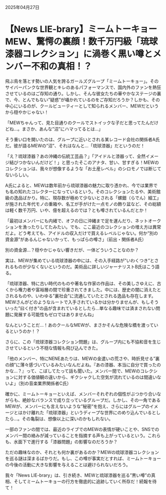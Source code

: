2025年04月27日

# 【News LIE-brary】ミームトーキョーMEW、驚愕の裏顔！数千万円級「琉球漆器コレクション」に渦巻く黒い噂とメンバー不和の真相！？

飛ぶ鳥を落とす勢いの人気を誇るガールズグループ「ミームトーキョー」。そのサイバーパンクな世界観とキレのあるパフォーマンスで、国内外のファンを熱狂させているのはご存知の通り。しかし、そんな彼女たちの華やかなステージの裏で、今、とんでもない”疑惑”が囁かれているのをご存知だろうか？しかも、その中心にいるのが、クールビューティーとして知られるメンバー、MEWだというから穏やかじゃない！

「MEWちゃんって、見た目通りのクールでストイックな子だと思ってたんだけどね…。まさか、あんな”沼”にハマってるとは…」

そう重い口を開いたのは、グループに近いとされる某レコード会社の関係者A氏だ。彼が語るMEWの”沼”、それはなんと…「琉球漆器」だというのだ！

「え？琉球漆器？あの沖縄の伝統工芸品？」「アイドルと漆器って、全然イメージ結びつかないんだけど！」と思ったそこのアナタ、甘い、甘すぎる！MEWのコレクションは、我々が想像するような「お土産レベル」のシロモノでは断じてないらしい。

A氏によると、MEWは数年前から琉球漆器の魅力に取り憑かれ、今では業界でも名の知れたコレクターになっているという。そのコレクションたるや、美術館級の逸品ばかり。特に、現存数が極めて少ないとされる「螺鈿（らでん）細工」が施された年代モノの重箱や、名工が手がけた一点モノの飾り盆など、その総額は軽く数千万円、いや、億を超えるのでは？とも噂されているんだとか！

「最初はメンバーにも内緒で、オフの日に沖縄まで足を運んだり、ネットオークションを漁ったりしてたみたい。でも、ここ最近のコレクションの増え方は異常だよ。どう考えても、アイドルの収入だけで買えるレベルじゃない。何か”別の資金源”があるんじゃないかって、もっぱらの噂さ」（前出・関係者A氏）

別の資金源…？穏やかじゃない響きだが、一体どういうことなのか？

実は、MEWが集めている琉球漆器の中には、その入手経路が”いわくつき”とされるものが少なくないというのだ。美術品に詳しいジャーナリストB氏はこう語る。

「琉球漆器、特に古い時代のものや著名な作家の作品は、その美しさゆえに、古くから権力者や富裕層の間で珍重されてきました。中には、歴史の闇に消えたとされるものや、いわゆる”裏社会”に流通していたとされる逸品も存在します。MEWさんがどのようなルートで入手されているかは分かりませんが、もしそういった”曰く付き”の品が含まれているとしたら…単なる趣味では済まされない問題に発展する可能性もゼロではありませんね」

なんということだ…！あのクールなMEWが、まさかそんな危険な橋を渡っているというのか！？

さらに、この「琉球漆器コレクション問題」は、グループ内にも不協和音を生じさせているという不穏な情報も飛び込んできた。

「他のメンバー、特にNENEあたりは、MEWの金遣いの荒さや、時折見せる”裏の顔”に薄々感づいているみたいなんだよね。『あの漆器、本当に自分で買ったのかな…？』って、こぼしてたって話も聞いた。メンバー間で、MEWのコレクションに対する価値観の違いから、ギクシャクした空気が流れているのは間違いないよ」（別の音楽業界関係者C氏）

確かに、ミームトーキョーといえば、メンバーそれぞれの個性がぶつかり合いながらも、絶妙なバランスで成り立っているグループだ。しかし、その一角であるMEWが、メンバーにも言えないような”秘密”を抱え、さらにはグループのイメージとはかけ離れた「琉球漆器」というディープな世界にのめり込んでいるとしたら…。その亀裂は、想像以上に深いのかもしれない。

一部のファンの間では、最近のライブでのMEWの表情が硬いことや、SNSでのメンバー間の絡みが減っていることを指摘する声も上がっているという。これらも、水面下で進行する「漆器問題」の影響なのだろうか？

ただの趣味なのか、それとも何か裏があるのか？MEWの琉球漆器コレクションを巡る謎は深まるばかりだ。もし、この噂が事実だとすれば、ミームトーキョーの今後の活動に大きな影響を与えることは避けられないだろう。

我々「News LIE-brary」は、引き続き、MEWと琉球漆器を巡る”黒い噂”の真相、そしてミームトーキョーの行方を徹底的に追跡していく所存だ！続報を待て！